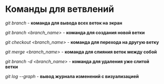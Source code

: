 # Команды для ветвлений 

*git branch* - **команда для вывода всех веток на экран**

*git branch <branch_name>* - **команда для создания новой ветки**

*git checkout  <branch_name>* - **команда для перехода на другую ветку**

*git merge  <branch_name>* - **команда для слияния веток между собой**

*git branch -d  <branch_name>* - **команда для удаления уже слитой ветки**

*git log --graph* - **вывод журнала изменений с визуализацией**